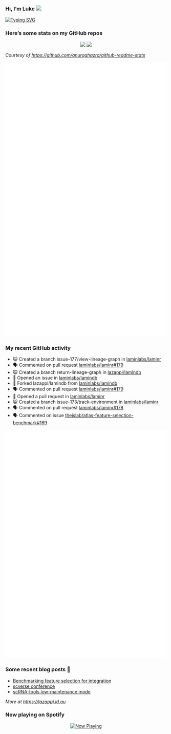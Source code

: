 
<!-- README.md is generated from README.Rmd. Please edit that file -->

### Hi, I’m Luke <img src="https://raw.githubusercontent.com/MartinHeinz/MartinHeinz/master/wave.gif" width="30px">

<!-- Customise this at https://readme-typing-svg.demolab.com -->

[![Typing
SVG](https://readme-typing-svg.demolab.com?font=Fira+Code&duration=3000&pause=200&color=9D24F7&center=true&random=true&width=435&lines=Data+scientist;Bioinformatician;Package+developer;Workflow+engineer)](https://git.io/typing-svg)

<!--
**lazappi/lazappi** is a ✨ _special_ ✨ repository because its `README.md` (this file) appears on your GitHub profile.
&#10;Here are some ideas to get you started:
&#10;- 🔭 I’m currently working on ...
- 🌱 I’m currently learning ...
- 👯 I’m looking to collaborate on ...
- 🤔 I’m looking for help with ...
- 💬 Ask me about ...
- 📫 How to reach me: ...
- 😄 Pronouns: ...
- ⚡ Fun fact: ...
-->

### Here’s some stats on my GitHub repos

<p align="center">
<img src="https://github-readme-stats.vercel.app/api?username=lazappi&count_private=true&show_icons=true&theme=buefy&hide_title=True">
<img src="https://github-readme-stats.vercel.app/api/top-langs/?username=lazappi&hide=html&theme=buefy&layout=compact">
</p>

*Courtesy of <https://github.com/anuraghazra/github-readme-stats>*

<p align="center" style="width:100%;">
<img src="https://github.com/lazappi/lazappi/raw/main/github-intro.svg">
</p>

### My recent GitHub activity

- 😺 Created a branch issue-177/view-lineage-graph in
  [laminlabs/laminr](https://github.com/laminlabs/laminr)
- 🗣 Commented on pull request
  [laminlabs/laminr#179](https://github.com/laminlabs/laminr#179)
- 😺 Created a branch return-lineage-graph in
  [lazappi/lamindb](https://github.com/lazappi/lamindb)
- 🤔 Opened an issue in
  [laminlabs/lamindb](https://github.com/laminlabs/lamindb)
- 🍴 Forked lazappi/lamindb from
  [laminlabs/lamindb](https://github.com/laminlabs/lamindb)
- 🗣 Commented on pull request
  [laminlabs/laminr#179](https://github.com/laminlabs/laminr#179)
- 🤔 Opened a pull request in
  [laminlabs/laminr](https://github.com/laminlabs/laminr)
- 😺 Created a branch issue-173/track-environment in
  [laminlabs/laminr](https://github.com/laminlabs/laminr)
- 🗣 Commented on pull request
  [laminlabs/laminr#178](https://github.com/laminlabs/laminr#178)
- 🗣 Commented on issue
  [theislab/atlas-feature-selection-benchmark#169](https://github.com/theislab/atlas-feature-selection-benchmark#169)

<p align="center" style="width:100%;">
<img src="https://github.com/lazappi/lazappi/raw/main/github-status.svg">
</p>

### Some recent blog posts 📝

- [Benchmarking feature selection for
  integration](https://lazappi.id.au/posts/2025-03-15-feature-selection-benchmark/)
- [scverse
  conference](https://lazappi.id.au/posts/2024-09-15-scverse-conference/)
- [scRNA-tools low-maintenance
  mode](https://lazappi.id.au/posts/2024-03-04-scRNAtools-low-maintenance/)

*More at <https://lazappi.id.au>*

### Now playing on Spotify

<p align="center">
<a href="https://now-playing-profile.lazappi.vercel.app/now-playing?open">
<img src="https://now-playing-profile.lazappi.vercel.app/now-playing" width="256" height="64" alt="Now Playing">
</a>
</p>

